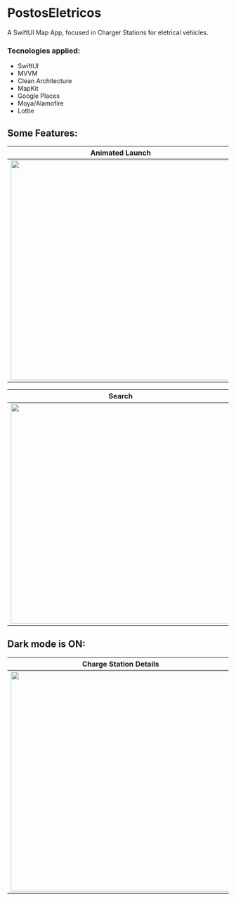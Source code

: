 # PostosEletricos

A SwiftUI Map App, focused in Charger Stations for eletrical vehicles.

### Tecnologies applied:

- SwiftUI
- MVVM
- Clean Architecture
- MapKit
- Google Places
- Moya/Alamofire
- Lottie


## Some Features:
  
| Animated Launch | Charge Station Details |
| ---------- | ---------- |
| <img src="https://github.com/iramons/PostosEletricos/assets/28679408/11db8eac-6565-4189-8a72-b39a21ea2609" height="500"/> | <img src="https://github.com/iramons/PostosEletricos/assets/28679408/2e9ac8fd-7d4c-4ec4-b20b-21dd8d2ae22d" height="500"/> |

| Search | Directions |
| ---------- | ---------- |
| <img src="https://github.com/iramons/PostosEletricos/assets/28679408/ed485964-2894-4ef7-a13e-c30c4b097f12" height="500"/> | <img src="https://github.com/iramons/PostosEletricos/assets/28679408/7377f8bc-dca0-42b8-8243-29e361d6256d" height="500"/> |


## Dark mode is ON:

  
| Charge Station Details |
| ---------- |
| <img src="https://github.com/iramons/PostosEletricos/assets/28679408/a91da385-6a64-41a3-9958-bc7dd34077d6" height="500"/> |
